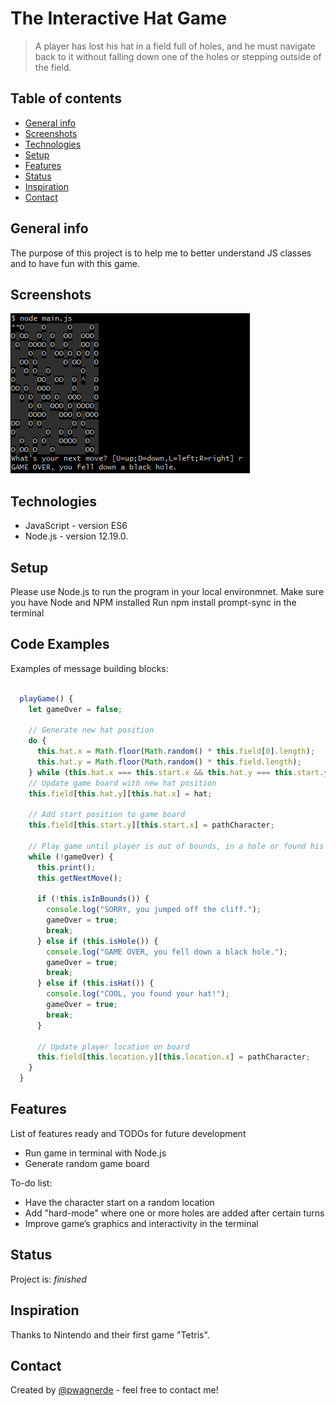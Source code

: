 # The Interactive Hat Game

> A player has lost his hat in a field full of holes, and he must navigate back to it without falling down one of the holes or stepping outside of the field.

## Table of contents

* [General info](#general-info)
* [Screenshots](#screenshots)
* [Technologies](#technologies)
* [Setup](#setup)
* [Features](#features)
* [Status](#status)
* [Inspiration](#inspiration)
* [Contact](#contact)

## General info

The purpose of this project is to help me to better understand JS classes and to have fun with this game.

## Screenshots

![Example screenshot](./img/screenshot.png)

## Technologies

* JavaScript - version ES6
* Node.js - version 12.19.0.

## Setup

Please use Node.js to run the program in your local environmnet.
Make sure you have Node and NPM installed
Run npm install prompt-sync in the terminal

## Code Examples

Examples of message building blocks:

```javascript

  playGame() {
    let gameOver = false;

    // Generate new hat position
    do {
      this.hat.x = Math.floor(Math.random() * this.field[0].length);
      this.hat.y = Math.floor(Math.random() * this.field.length);
    } while (this.hat.x === this.start.x && this.hat.y === this.start.y);
    // Update game board with new hat position
    this.field[this.hat.y][this.hat.x] = hat;

    // Add start position to game board
    this.field[this.start.y][this.start.x] = pathCharacter;

    // Play game until player is out of bounds, in a hole or found his hat
    while (!gameOver) {
      this.print();
      this.getNextMove();

      if (!this.isInBounds()) {
        console.log("SORRY, you jumped off the cliff.");
        gameOver = true;
        break;
      } else if (this.isHole()) {
        console.log("GAME OVER, you fell down a black hole.");
        gameOver = true;
        break;
      } else if (this.isHat()) {
        console.log("COOL, you found your hat!");
        gameOver = true;
        break;
      }

      // Update player location on board
      this.field[this.location.y][this.location.x] = pathCharacter;
    }
  }

```

## Features

List of features ready and TODOs for future development

* Run game in terminal with Node.js
* Generate random game board

To-do list:

* Have the character start on a random location
* Add "hard-mode" where one or more holes are added after certain turns
* Improve game’s graphics and interactivity in the terminal

## Status

Project is: _finished_

## Inspiration

Thanks to Nintendo and their first game "Tetris".

## Contact

Created by [@pwagnerde](https://www.linkedin.com/in/pwagnerde/) - feel free to contact me!
